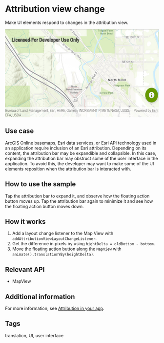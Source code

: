 # Attribution view change

Make UI elements respond to changes in the attribution view.

![Image of attribution view change](attribution-view-change.png)

## Use case

ArcGIS Online basemaps, Esri data services, or Esri API technology used in an application require inclusion of an Esri attribution. Depending on its content, the attribution bar may be expandible and collapsible. In this case, expanding the attribution bar may obstruct some of the user interface in the application. To avoid this, the developer may want to make some of the UI elements reposition when the attribution bar is interacted with.

## How to use the sample

Tap the attribution bar to expand it, and observe how the floating action button moves up. Tap the attribution bar again to minimize it and see how the floating action button moves down.

## How it works

1. Add a layout change listener to the Map View with `addAttributionViewLayoutChangeListener`.
2. Get the difference in pixels by using `hightDelta = oldBottom - bottom`.
3. Move the floating action button along the `MapView` with `animate().translationYBy(heightDelta)`.

## Relevant API

* MapView

## Additional information

For more information, see [Attribution in your app](https://developers.arcgis.com/terms/attribution/).

## Tags

translation, UI, user interface

